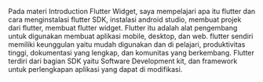 Pada materi Introduction Flutter Widget, saya mempelajari apa itu flutter dan cara menginstalasi flutter SDK, instalasi android studio, membuat projek dari flutter, membuat flutter widget. Flutter itu adalah alat pengembang untuk digunakan membuat aplikasi mobile, desktop, dan web. flutter sendiri memiliki keunggulan yaitu mudah digunakan dan di pelajari, produktivitas tinggi, dokumentasi yang lengkap, dan komunitas yang berkembang. Flutter terdiri dari bagian SDK yaitu Software Development kit, dan framework untuk perlengkapan aplikasi yang dapat di modifikasi.